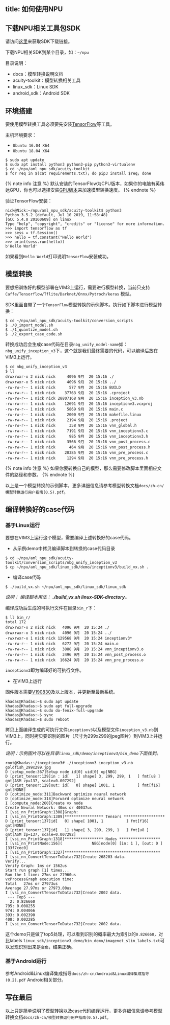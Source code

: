 title: 如何使用NPU
---

## 下载NPU相关工具包SDK

请访问[这里](https://www.khadas.com/npu-toolkit-vim3)来获取SDK下载链接。

下载NPU相关SDK到某个目录，如：`~/npu`


目录说明：

* docs：模型转换说明文档
* acuity-toolkit：模型转换相关工具
* linux_sdk：Linux SDK
* android_sdk：Android SDK

## 环境搭建

要使用模型转换工具必须要先安装[TensorFlow](https://www.tensorflow.org/)等工具。

主机环境要求：

* `Ubuntu 16.04 X64`
* `Ubuntu 18.04 X64`

```
$ sudo apt update
$ sudo apt install python3 python3-pip python3-virtualenv
$ cd ~/npu/aml_npu_sdk/acuity-toolkit
$ for req in $(cat requirements.txt); do pip3 install $req; done
```


{% note info 注意 %}
默认安装的TensorFlow为CPU版本，如果你的电脑有英伟达GPU，你也可以选择安装[GPU版本](https://www.tensorflow.org/install/gpu)来加速模型转换速度。
{% endnote %}

验证TensorFlow安装：
```
nick@Nick:~/npu/aml_npu_sdk/acuity-toolkit$ python3
Python 3.5.2 (default, Jul 10 2019, 11:58:48) 
[GCC 5.4.0 20160609] on linux
Type "help", "copyright", "credits" or "license" for more information.
>>> import tensorflow as tf
>>> sess = tf.Session()
>>> hello = tf.constant("Hello World")
>>> print(sess.run(hello))
b'Hello World'
```

如果看到`Hello World`打印说明`TensorFlow`安装成功。

## 模型转换

要想把训练好的模型部署在VIM3上运行，需要进行模型转换，当前只支持 `Caffe/Tensorflow/Tflite/Darknet/Onnx/Pytroch/keras` 模型。

SDK里面自带了一个`TensorFlow`模型转换的示例脚本。执行如下脚本进行模型转换：

```
$ cd ~/npu/aml_npu_sdk/acuity-toolkit/conversion_scripts
$ ./0_import_model.sh
$ ./1_quantize_model.sh
$ ./2_export_case_code.sh
```
转换成功后会生成case代码在目录`nbg_unify_model-name`如：`nbg_unify_inception_v3`下，这个就是我们最终需要的代码，可以编译后放在VIM3上运行。

```
$ cd nbg_unify_inception_v3
$ ll
drwxrwxr-x 2 nick nick     4096 9月  20 15:16 ./
drwxrwxr-x 5 nick nick     4096 9月  20 15:16 ../
-rw-rw-r-- 1 nick nick      577 9月  20 15:16 BUILD
-rw-rw-r-- 1 nick nick    37763 9月  20 15:16 .cproject
-rw-rw-r-- 1 nick nick 28807168 9月  20 15:16 inception_v3.nb
-rw-rw-r-- 1 nick nick    12691 9月  20 15:16 inceptionv3.vcxproj
-rw-rw-r-- 1 nick nick     5869 9月  20 15:16 main.c
-rw-rw-r-- 1 nick nick     2000 9月  20 15:16 makefile.linux
-rw-rw-r-- 1 nick nick     2194 9月  20 15:16 .project
-rw-rw-r-- 1 nick nick      358 9月  20 15:16 vnn_global.h
-rw-rw-r-- 1 nick nick     7191 9月  20 15:16 vnn_inceptionv3.c
-rw-rw-r-- 1 nick nick      985 9月  20 15:16 vnn_inceptionv3.h
-rw-rw-r-- 1 nick nick     3566 9月  20 15:16 vnn_post_process.c
-rw-rw-r-- 1 nick nick      464 9月  20 15:16 vnn_post_process.h
-rw-rw-r-- 1 nick nick    20385 9月  20 15:16 vnn_pre_process.c
-rw-rw-r-- 1 nick nick     1294 9月  20 15:16 vnn_pre_process.h
```

{% note info 注意 %}
如果你要转换自己的模型，那么需要修改脚本里面相应文件的路径和参数。
{% endnote %}

以上是一个模型转换的示例脚本，更多详细信息请参考模型转换文档`docs/zh-cn/模型转换运行用户指南(0.5).pdf`。

## 编译转换好的case代码

### 基于Linux运行

要想在VIM3上运行这个模型，需要编译上述转换好的case代码。

* 从示例demo中拷贝编译脚本到转换的case代码目录

```
$ cd ~/npu/aml_npu_sdk/acuity-toolkit/conversion_scripts/nbg_unify_inception_v3
$ cp ~/npu/aml_npu_sdk/linux_sdk/demo/inceptionv3/build_vx.sh .
```

* 编译case代码

```
$ ./build_vx.sh ~/npu/aml_npu_sdk/linux_sdk/linux_sdk
```

*说明： 编译脚本用法： **./build_vx.sh linux-SDK-directory**。*

编译成功后生成的可执行文件在目录`bin_r`下：

```
$ ll bin_r/
total 172
drwxrwxr-x 2 nick nick   4096 9月  20 15:24 ./
drwxrwxr-x 3 nick nick   4096 9月  20 15:24 ../
-rwxrwxr-x 1 nick nick 129568 9月  20 15:24 inceptionv3*
-rw-rw-r-- 1 nick nick   6272 9月  20 15:24 main.o
-rw-rw-r-- 1 nick nick   3888 9月  20 15:24 vnn_inceptionv3.o
-rw-rw-r-- 1 nick nick   3496 9月  20 15:24 vnn_post_process.o
-rw-rw-r-- 1 nick nick  16624 9月  20 15:24 vnn_pre_process.o
```

`inceptionv3`即为编译好的可执行文件。

* 在VIM3上运行

固件版本需要[V190830](https://dl.khadas.com/Firmware/VIM3/Ubuntu/EMMC/)及以上版本，并更新至最新系统。

```
khadas@Khadas:~$ sudo apt update
khadas@Khadas:~$ sudo apt full-upgrade
khadas@Khadas:~$ sudo do-fenix-full-upgrade
khadas@Khadas:~$ sync
khadas@Khadas:~$ sudo reboot
```

拷贝上面编译生成的可执行文件`inceptionv3`以及模型文件`inception_v3.nb`到VIM3上，同时拷贝要识别的图片（尺寸为299x299的jpeg图片）到VIM3上并运行。

*说明：示例图片可以在目录`linux_sdk/demo/inceptionv3/bin_demo`下面找到。*

```
root@Khadas:~/inceptionv3# ./inceptionv3 inception_v3.nb goldfish_299x299.jpg 
D [setup_node:367]Setup node id[0] uid[0] op[NBG]
D [print_tensor:129]in : id[   1] shape[ 3, 299, 299, 1   ] fmt[u8 ] qnt[ASM zp=137, scale=0.007292]
D [print_tensor:129]out: id[   0] shape[ 1001, 1          ] fmt[f16] qnt[NONE]
D [optimize_node:311]Backward optimize neural network
D [optimize_node:318]Forward optimize neural network
I [compute_node:260]Create vx node
Create Neural Network: 40ms or 40037us
I [vsi_nn_PrintGraph:1308]Graph:
I [vsi_nn_PrintGraph:1309]***************** Tensors ******************
D [print_tensor:137]id[   0] shape[ 1001, 1          ] fmt[f16] qnt[NONE]
D [print_tensor:137]id[   1] shape[ 3, 299, 299, 1   ] fmt[u8 ] qnt[ASM zp=137, scale=0.007292]
I [vsi_nn_PrintGraph:1318]***************** Nodes ******************
I [vsi_nn_PrintNode:156](             NBG)node[0] [in: 1 ], [out: 0 ] [33f7cec0]
I [vsi_nn_PrintGraph:1327]******************************************
I [vsi_nn_ConvertTensorToData:732]Create 268203 data.
Verify...
Verify Graph: 1ms or 1562us
Start run graph [1] times...
Run the 1 time: 27ms or 27960us
vxProcessGraph execution time:
Total   27ms or 27973us
Average 27.97ms or 27973.00us
I [vsi_nn_ConvertTensorToData:732]Create 2002 data.
 --- Top5 ---
  2: 0.826660
795: 0.008255
974: 0.004066
393: 0.002390
408: 0.002285
I [vsi_nn_ConvertTensorToData:732]Create 2002 data.
```

这个demo只是做了top5处理，可以看到识别的概率最大为索引`2`的`0.826660`，对比labels `linux_sdk/inceptionv3_demo/bin_demo/imagenet_slim_labels.txt`可以发现识别出来是`金鱼`，结果正确。

### 基于Android运行
参考Android&Linux编译集成指导`docs/zh-cn/Android&Linux编译集成指导(0.2).pdf` Android相关部分。

## 写在最后

以上只是简单说明了模型转换以及case代码编译运行，更多详细信息请参考模型转换文档`docs/zh-cn/模型转换运行用户指南(0.5).pdf`。
